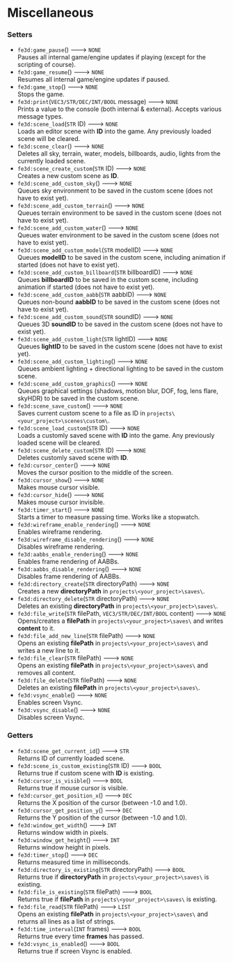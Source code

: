 # Miscellaneous
### Setters
- `fe3d:game_pause`() ---> `NONE`  
  Pauses all internal game/engine updates if playing (except for the scripting of course).
- `fe3d:game_resume`() ---> `NONE`  
  Resumes all internal game/engine updates if paused.
- `fe3d:game_stop`() ---> `NONE`  
  Stops the game.
- `fe3d:print`(`VEC3/STR/DEC/INT/BOOL` message) ---> `NONE`  
  Prints a value to the console (both internal & external). Accepts various message types.
- `fe3d:scene_load`(`STR` ID) ---> `NONE`  
  Loads an editor scene with **ID** into the game. Any previously loaded scene will be cleared.
- `fe3d:scene_clear`() ---> `NONE`  
  Deletes all sky, terrain, water, models, billboards, audio, lights from the currently loaded scene.
- `fe3d:scene_create_custom`(`STR` ID) ---> `NONE`  
  Creates a new custom scene as **ID**.
- `fe3d:scene_add_custom_sky`() ---> `NONE`  
  Queues sky environment to be saved in the custom scene (does not have to exist yet).
- `fe3d:scene_add_custom_terrain`() ---> `NONE`  
  Queues terrain environment to be saved in the custom scene (does not have to exist yet).
- `fe3d:scene_add_custom_water`() ---> `NONE`  
  Queues water environment to be saved in the custom scene (does not have to exist yet).
- `fe3d:scene_add_custom_model`(`STR` modelID) ---> `NONE`  
  Queues **modelID** to be saved in the custom scene, including animation if started (does not have to exist yet).
- `fe3d:scene_add_custom_billboard`(`STR` billboardID) ---> `NONE`  
  Queues **billboardID** to be saved in the custom scene, including animation if started (does not have to exist yet).
- `fe3d:scene_add_custom_aabb`(`STR` aabbID) ---> `NONE`  
  Queues non-bound **aabbID** to be saved in the custom scene (does not have to exist yet).
- `fe3d:scene_add_custom_sound`(`STR` soundID) ---> `NONE`  
  Queues 3D **soundID** to be saved in the custom scene (does not have to exist yet).
- `fe3d:scene_add_custom_light`(`STR` lightID) ---> `NONE`  
  Queues **lightID** to be saved in the custom scene (does not have to exist yet).
- `fe3d:scene_add_custom_lighting`() ---> `NONE`  
  Queues ambient lighting + directional lighting to be saved in the custom scene.
- `fe3d:scene_add_custom_graphics`() ---> `NONE`  
  Queues graphical settings (shadows, motion blur, DOF, fog, lens flare, skyHDR) to be saved in the custom scene.
- `fe3d:scene_save_custom`() ---> `NONE`  
  Saves current custom scene to a file as ID in `projects\<your_project>\scenes\custom\`.
- `fe3d:scene_load_custom`(`STR` ID) ---> `NONE`  
  Loads a customly saved scene with **ID** into the game. Any previously loaded scene will be cleared.
- `fe3d:scene_delete_custom`(`STR` ID) ---> `NONE`  
  Deletes customly saved scene with **ID**.
- `fe3d:cursor_center`() ---> `NONE`  
  Moves the cursor position to the middle of the screen.
- `fe3d:cursor_show`() ---> `NONE`  
  Makes mouse cursor visible.
- `fe3d:cursor_hide`() ---> `NONE`  
  Makes mouse cursor invisible.
- `fe3d:timer_start`() ---> `NONE`  
  Starts a timer to measure passing time. Works like a stopwatch.
- `fe3d:wireframe_enable_rendering`() ---> `NONE`  
  Enables wireframe rendering.
- `fe3d:wireframe_disable_rendering`() ---> `NONE`  
  Disables wireframe rendering.
- `fe3d:aabbs_enable_rendering`() ---> `NONE`  
  Enables frame rendering of AABBs.
- `fe3d:aabbs_disable_rendering`() ---> `NONE`  
  Disables frame rendering of AABBs.
- `fe3d:directory_create`(`STR` directoryPath) ---> `NONE`  
  Creates a new **directoryPath** in `projects\<your_project>\saves\`.
- `fe3d:directory_delete`(`STR` directoryPath) ---> `NONE`  
  Deletes an existing **directoryPath** in `projects\<your_project>\saves\`.
- `fe3d:file_write`(`STR` filePath, `VEC3/STR/DEC/INT/BOOL` content) ---> `NONE`  
  Opens/creates a **filePath** in `projects\<your_project>\saves\` and writes **content** to it.
- `fe3d:file_add_new_line`(`STR` filePath) ---> `NONE`  
  Opens an existing **filePath** in `projects\<your_project>\saves\` and writes a new line to it.
- `fe3d:file_clear`(`STR` filePath) ---> `NONE`  
  Opens an existing **filePath** in `projects\<your_project>\saves\` and removes all content.
- `fe3d:file_delete`(`STR` filePath) ---> `NONE`  
  Deletes an existing **filePath** in `projects\<your_project>\saves\`.
- `fe3d:vsync_enable`() ---> `NONE`  
  Enables screen Vsync.
- `fe3d:vsync_disable`() ---> `NONE`  
  Disables screen Vsync.
### Getters
- `fe3d:scene_get_current_id`() ---> `STR`  
  Returns ID of currently loaded scene.
- `fe3d:scene_is_custom_existing`(`STR` ID) ---> `BOOL`  
  Returns true if custom scene with **ID** is existing.
- `fe3d:cursor_is_visible`() ---> `BOOL`  
  Returns true if mouse cursor is visible.
- `fe3d:cursor_get_position_x`() ---> `DEC`  
  Returns the X position of the cursor (between -1.0 and 1.0).
- `fe3d:cursor_get_position_y`() ---> `DEC`  
  Returns the Y position of the cursor (between -1.0 and 1.0).
- `fe3d:window_get_width`() ---> `INT`  
  Returns window width in pixels.
- `fe3d:window_get_height`() ---> `INT`  
  Returns window height in pixels.
- `fe3d:timer_stop`() ---> `DEC`  
  Returns measured time in milliseconds.
- `fe3d:directory_is_existing`(`STR` directoryPath) ---> `BOOL`  
  Returns true if **directoryPath** in `projects\<your_project>\saves\` is existing.
- `fe3d:file_is_existing`(`STR` filePath) ---> `BOOL`  
  Returns true if **filePath** in `projects\<your_project>\saves\` is existing.
- `fe3d:file_read`(`STR` filePath) ---> `LIST`  
  Opens an existing **filePath** in `projects\<your_project>\saves\` and returns all lines as a list of strings.
- `fe3d:time_interval`(`INT` frames) ---> `BOOL`  
  Returns true every time **frames** has passed.
- `fe3d:vsync_is_enabled`() ---> `BOOL`  
  Returns true if screen Vsync is enabled.
